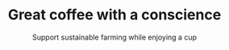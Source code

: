 ---
title: "Great coffee with a conscience"
subtitle: Support sustainable farming while enjoying a cup
image: /img/discuss.png

home1_banner:
    heading : Simplifiez-vous l’après-vente de vos logements
    text : Les TMA peuvent maintenant se faire en ligne, de manière simple et fluide. Gérez les simplement.  Améliorez l’expérience de vos clients
    image1 : /img/group12.svg
home2_three:
    image21: /img/tma_1.png
    heading21: Gestion intelligente des TMA
    text21: Lorem ipsum dolor sit amet, consectetur adipiscing elit. Maecenas varius tortor nibh, sit amet tempor nibh  finibus et. Aenean eu enim justo. Vestibulum aliquam hendrerit molestie. Mauris malesuada nisi sit amet
    image22: /img/tma_2.png
    heading22: Gestion intelligente des TMA
    text22: Lorem ipsum dolor sit amet, consectetur adipiscing elit. Maecenas varius tortor nibh, sit amet tempor nibh finibus et. Aenean eu enim justo. Vestibulum aliquam hendrerit molestie. Mauris malesuada nisi sit amet
    image23: /img/tma_3.png
    heading23: Gestion intelligente des TMA
    text23: Lorem ipsum dolor sit amet, consectetur adipiscing elit. Maecenas varius tortor nibh, sit amet tempor nibh finibus et. Aenean eu enim justo. Vestibulum aliquam hendrerit molestie. Mauris malesuada nisi sit amet
home3_improve:
    heading31: Améliorez l’expérience d’achat 
    text31: LOGEMENT 3D est une plateforme collaborative qui permet de simplifier les interactions entre les acteurs d’un chantier de logement neuf  acquéreur, promoteur, maitrise d’oeuvre et constructeurs
home4_discuss:
    image41: /img/discuss1.png
    heading41:  Améliorez l’expérience client
    text41: Les acquéreurs se sentent délaissés entre la signature du contrat de réservation et la livraison.
                                    Offrez-leur un compte personnel où ils peuvent personnaliser leur logement et suivre sa construction.
    heading42:  Gagnez du temps
    text42: Les acquéreurs se sentent délaissés entre la signature du contrat de réservation et la livraison.
                                    Offrez-leur un compte personnel où ils peuvent personnaliser leur logement et suivre sa construction.
    heading43:  Évitez les erreurs
    text43: Les acquéreurs se sentent délaissés entre la signature du contrat de réservation et la livraison.
                                    Offrez-leur un compte personnel où ils peuvent personnaliser leur logement et suivre sa construction.
    heading44:  Vendez plus vite
    text44: Les acquéreurs se sentent délaissés entre la signature du contrat de réservation et la livraison.
                                    Offrez-leur un compte personnel où ils peuvent personnaliser leur logement et suivre sa construction.
    heading45: Utilisez vos données
    text45: Les acquéreurs se sentent délaissés entre la signature du contrat de réservation et la livraison.
                                    Offrez-leur un compte personnel où ils peuvent personnaliser leur logement et suivre sa construction.
    heading46: Construisez plus vite
    text46: Les acquéreurs se sentent délaissés entre la signature du contrat de réservation et la livraison.
                                    Offrez-leur un compte personnel où ils peuvent personnaliser leur logement et suivre sa construction.
home5_experience:
    heading51: Une expérience d’achat moderne
    text51: Remplacer les échanges chronophases avec vos équipes en montrant à vos acquéreurs une maquette 3D au lieu d’un
                        plan papier, et laissez-les la personnaliser de manière autonome.
home6_cubic:
    heading61: Avec Plans de vente papier
    text61: Lorem ipsum dolor sit amet, consectetur adipiscing elit. Maecenas varius tortor nibh, sit amet tempor nibh finibus et. Aenean eu enim justo.
    heading62: Avec Plans de vente papier
    text62: Lorem ipsum dolor sit amet, consectetur adipiscing elit. Maecenas varius tortor nibh, sit amet tempor nibh finibus et. Aenean eu enim justo.
    image61: /img/3D.svg
    image62: /img/3D.svg
home7_bottom:
    heading71: Prêt à vous lancer ?
    text71: Contactez-nous ou demandez une démonstration
---
